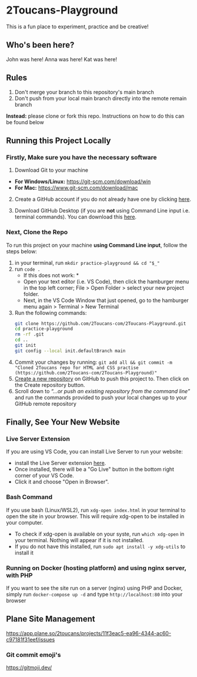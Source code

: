 # 2Toucans-Playground
This is a fun place to experiment, practice and be creative!

## Who's been here?
John was here!
Anna was here!
Kat was here!

## Rules

1. Don't merge your branch to this repository's main branch
2. Don't push from your local main branch directly into the remote remain branch

**Instead:** please clone or fork this repo. Instructions on how to do this can be found below

## Running this Project Locally

### Firstly, Make sure you have the necessary software

1. Download Git to your machine
* **For Windows/Linux:** https://git-scm.com/download/win
* **For Mac:** https://www.git-scm.com/download/mac
   
2. Create a GitHub account if you do not already have one by clicking [here](https://github.com/).

3. Download GitHub Desktop (if you are **not** using Command Line input i.e. terminal commands). You can download this [here](https://desktop.github.com/download/).

### Next, Clone the Repo
To run this project on your machine **using Command Line input**, follow the steps below:

1. in your terminal, run `mkdir practice-playground && cd "$_"`
2. run `code .`
   * If this does not work: *
   - Open your text editor (i.e. VS Code), then click the hamburger menu in the top left corner; File > Open Folder > select your new project folder.
   - Next, in the VS Code Window that just opened, go to the hamburger menu again > Terminal > New Terminal
3. Run the following commands:
   ```bash
   git clone https://github.com/2Toucans-com/2Toucans-Playground.git
   cd practice-playground
   rm -rf .git
   cd ..
   git init
   git config --local init.defaultBranch main
   ```
4. Commit your changes by running: `git add all && git commit -m "Cloned 2Toucans repo for HTML and CSS practise (https://github.com/2Toucans-com/2Toucans-Playground)"`
5. [Create a new repository](https://github.com/new) on GitHub to push this project to. Then click on the Create repository button.
6. Scroll down to _“…or push an existing repository from the command line”_ and run the commands provided to push your local changes up to your GitHub remote repository

## Finally, See Your New Website

### Live Server Extension
If you are using VS Code, you can install Live Server to run your website:

- install the Live Server extension [here](https://marketplace.visualstudio.com/items?itemName=ritwickdey.LiveServer).
- Once installed, there will be a "Go Live" button in the bottom right corner of your VS Code.
- Click it and choose "Open in Browser".

### Bash Command

If you use bash (Linux/WSL2), run `xdg-open index.html` in your terminal to open the site in your browser. This will require xdg-open to be installed in your computer.

- To check if xdg-open is available on your syste, run `which xdg-open` in your terminal. Nothing will appear if it is not installed.
- If you do not have this installed, run `sudo apt install -y xdg-utils` to install it

### Running on Docker (hosting platform) and using nginx server, with PHP

If you want to see the site run on a server (nginx) using PHP and Docker, simply run `docker-compose up -d` and type `http://localhost:80` into your browser

## Plane Site Management

https://app.plane.so/2toucans/projects/11f3eac5-ea96-4344-ac60-c97181f31eef/issues

### Git commit emoji's

https://gitmoji.dev/
